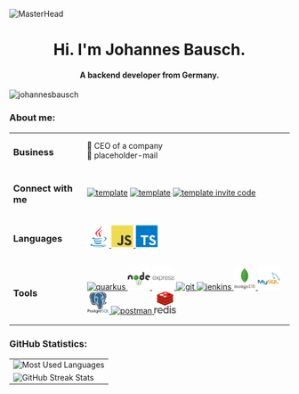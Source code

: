![MasterHead](https://i.pinimg.com/originals/19/b2/8c/19b28c8372aaec65623f7ee7332e74be.gif)
<h1 align="center">Hi. I'm Johannes Bausch.</h1>
<h4 align="center">A backend developer from Germany.</h5>

<p align="left"> <img src="https://komarev.com/ghpvc/?username=johannesbausch&label=Profile%20views&color=000000&style=flat" alt="johannesbausch" /> </p>

<h3 align="left">About me:</h3>
<table>
    <tr>
        <td>
            <h3 align="left">Business</h3>
        </td>
        <td>
            💼 CEO of a company
            <br/>
            📧 placeholder-mail
        </td>
    </tr>
    <tr>
        <td>
            <h3 align="left">Connect with me</h3>
        </td>
        <td>
            <p align="left">
                <a href="https://linkedin.com/in/template" target="blank"><img align="center" src="https://raw.githubusercontent.com/rahuldkjain/github-profile-readme-generator/master/src/images/icons/Social/linked-in-alt.svg" alt="template" height="30" width="40" /></a>
                <a href="https://instagram.com/template" target="blank"><img align="center" src="https://raw.githubusercontent.com/rahuldkjain/github-profile-readme-generator/master/src/images/icons/Social/instagram.svg" alt="template" height="30" width="40" /></a>
                <a href="https://discord.gg/template invite code" target="blank"><img align="center" src="https://raw.githubusercontent.com/rahuldkjain/github-profile-readme-generator/master/src/images/icons/Social/discord.svg" alt="template invite code" height="30" width="40" /></a>
            </p>
        </td>
    </tr>
    <tr>
        <td>
            <h3 align="left">Languages</h3>
        </td>
        <td>
            <p align="left"> 
                <a href="https://www.java.com" target="blank" rel="noreferrer"> <img src="https://raw.githubusercontent.com/devicons/devicon/master/icons/java/java-original.svg" alt="java" width="40" height="40"/> </a> 
                <a href="https://developer.mozilla.org/en-US/docs/Web/JavaScript" target="blank" rel="noreferrer"> <img src="https://raw.githubusercontent.com/devicons/devicon/master/icons/javascript/javascript-original.svg" alt="javascript" width="40" height="40"/> </a> 
                <a href="https://www.typescriptlang.org/" target="blank" rel="noreferrer"> <img src="https://raw.githubusercontent.com/devicons/devicon/master/icons/typescript/typescript-original.svg" alt="typescript" width="40" height="40"/> </a> 
            </p>
        </td>
    </tr>
    <tr>
        <td>
            <h3 align="left">Tools</h3>
        </td>
        <td>
            <p align="left"> 
                <a href="https://quarkus.io/" target="blank" rel="noreferrer"> <img src="https://design.jboss.org/quarkus/logo/final/SVG/quarkus_icon_rgb_default.svg" alt="quarkus" width="40" height="40"/> </a>
                <a href="https://nodejs.org" target="blank" rel="noreferrer"> <img src="https://raw.githubusercontent.com/devicons/devicon/master/icons/nodejs/nodejs-original-wordmark.svg" alt="nodejs" width="40" height="40"/> </a> 
                <a href="https://expressjs.com" target="blank" rel="noreferrer"> <img src="https://raw.githubusercontent.com/devicons/devicon/master/icons/express/express-original-wordmark.svg" alt="express" width="40" height="40"/> </a> 
                <a href="https://git-scm.com/" target="blank" rel="noreferrer"> <img src="https://www.vectorlogo.zone/logos/git-scm/git-scm-icon.svg" alt="git" width="40" height="40"/> </a> 
                <a href="https://www.jenkins.io" target="blank" rel="noreferrer"> <img src="https://www.vectorlogo.zone/logos/jenkins/jenkins-icon.svg" alt="jenkins" width="40" height="40"/> </a> 
                <a href="https://www.mongodb.com/" target="blank" rel="noreferrer"> <img src="https://raw.githubusercontent.com/devicons/devicon/master/icons/mongodb/mongodb-original-wordmark.svg" alt="mongodb" width="40" height="40"/> </a> 
                <a href="https://www.mysql.com/" target="blank" rel="noreferrer"> <img src="https://raw.githubusercontent.com/devicons/devicon/master/icons/mysql/mysql-original-wordmark.svg" alt="mysql" width="40" height="40"/> </a> 
                <a href="https://www.postgresql.org" target="blank" rel="noreferrer"> <img src="https://raw.githubusercontent.com/devicons/devicon/master/icons/postgresql/postgresql-original-wordmark.svg" alt="postgresql" width="40" height="40"/> </a> 
                <a href="https://www.postman.com" target="blank" rel="noreferrer"> <img src="https://www.vectorlogo.zone/logos/getpostman/getpostman-icon.svg" alt="postman" width="40" height="40"/> </a>
                <a href="https://redis.io" target="blank" rel="noreferrer"> <img src="https://raw.githubusercontent.com/devicons/devicon/master/icons/redis/redis-original-wordmark.svg" alt="redis" width="40" height="40"/> </a>
        </p>
        </td>
    </tr>
</table>

<h3 align="left">GitHub Statistics:</h3>
<table>
    <tr>
        <td>
            <img src="https://github-readme-stats.vercel.app/api/top-langs?username=johannesbausch&show_icons=true&locale=en&layout=compact" alt="Most Used Languages" style="width: 100%; max-width: 400px;" />
        </td>
    </tr>
    <!--<tr>
        <td>
            <img src="https://github-readme-stats.vercel.app/api?username=johannesbausch&show_icons=true&locale=en" alt="Johannes Bausch's GitHub Stats" style="width: 100%; max-width: 400px;" />
        </td>
    </tr>-->
    <tr>
        <td>
            <img src="https://github-readme-streak-stats.herokuapp.com/?user=johannesbausch" alt="GitHub Streak Stats" style="width: 100%; max-width: 400px;" />
        </td>
    </tr>
</table>
